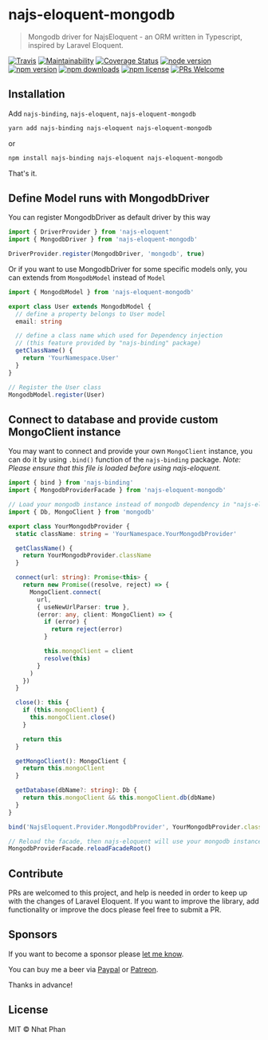 # najs-eloquent-mongodb

> Mongodb driver for NajsEloquent - an ORM written in Typescript, inspired by Laravel Eloquent.

[![Travis](https://img.shields.io/travis/najs-framework/najs-eloquent-mongodb/master.svg?style=flat-square)](https://travis-ci.org/najs-framework/najs-eloquent-mongodb/builds)
[![Maintainability](https://api.codeclimate.com/v1/badges/d6d0dcf69f8baadbdcb9/maintainability)](https://codeclimate.com/github/najs-framework/najs-eloquent-mongodb/maintainability)
[![Coverage Status](https://img.shields.io/coveralls/najs-framework/najs-eloquent-mongodb/master.svg?style=flat-square)](https://coveralls.io/r/najs-framework/najs-eloquent-mongodb?branch=master)
[![node version](https://img.shields.io/node/v/najs-eloquent-mongodb.svg?style=flat-square)](https://nodejs.org/en/download/)
[![npm version](https://img.shields.io/npm/v/najs-eloquent-mongodb.svg?style=flat-square)](http://badge.fury.io/js/najs-eloquent-mongodb)
[![npm downloads](https://img.shields.io/npm/dm/najs-eloquent-mongodb.svg?style=flat-square)](http://badge.fury.io/js/najs-eloquent-mongodb)
[![npm license](https://img.shields.io/npm/l/najs-eloquent-mongodb.svg?style=flat-square)](http://badge.fury.io/js/najs-eloquent-mongodb)
[![PRs Welcome](https://img.shields.io/badge/PRs-welcome-brightgreen.svg?style=flat-square)](http://makeapullrequest.com)

## Installation

Add `najs-binding`, `najs-eloquent`, `najs-eloquent-mongodb`

```bash
yarn add najs-binding najs-eloquent najs-eloquent-mongodb
```

or

```bash
npm install najs-binding najs-eloquent najs-eloquent-mongodb
```

That's it.

## Define Model runs with MongodbDriver

You can register MongodbDriver as default driver by this way

```typescript
import { DriverProvider } from 'najs-eloquent'
import { MongodbDriver } from 'najs-eloquent-mongodb'

DriverProvider.register(MongodbDriver, 'mongodb', true)
```

Or if you want to use MongodbDriver for some specific models only, you can extends from `MongodbModel` instead of `Model`

```typescript
import { MongodbModel } from 'najs-eloquent-mongodb'

export class User extends MongodbModel {
  // define a property belongs to User model
  email: string

  // define a class name which used for Dependency injection
  // (this feature provided by "najs-binding" package)
  getClassName() {
    return 'YourNamespace.User'
  }
}

// Register the User class
MongodbModel.register(User)
```

## Connect to database and provide custom MongoClient instance

You may want to connect and provide your own `MongoClient` instance, you can do it by using `.bind()` function of the `najs-binding` package. _Note: Please ensure that this file is loaded before using najs-eloquent._

```typescript
import { bind } from 'najs-binding'
import { MongodbProviderFacade } from 'najs-eloquent-mongodb'

// Load your mongodb instance instead of mongodb dependency in "najs-eloquent-mongodb" package
import { Db, MongoClient } from 'mongodb'

export class YourMongodbProvider {
  static className: string = 'YourNamespace.YourMongodbProvider'

  getClassName() {
    return YourMongodbProvider.className
  }

  connect(url: string): Promise<this> {
    return new Promise((resolve, reject) => {
      MongoClient.connect(
        url,
        { useNewUrlParser: true },
        (error: any, client: MongoClient) => {
          if (error) {
            return reject(error)
          }

          this.mongoClient = client
          resolve(this)
        }
      )
    })
  }

  close(): this {
    if (this.mongoClient) {
      this.mongoClient.close()
    }

    return this
  }

  getMongoClient(): MongoClient {
    return this.mongoClient
  }

  getDatabase(dbName?: string): Db {
    return this.mongoClient && this.mongoClient.db(dbName)
  }
}

bind('NajsEloquent.Provider.MongodbProvider', YourMongodbProvider.className)

// Reload the facade, then najs-eloquent will use your mongodb instance
MongodbProviderFacade.reloadFacadeRoot()
```

## Contribute

PRs are welcomed to this project, and help is needed in order to keep up with the changes of Laravel Eloquent. If you want to improve the library, add functionality or improve the docs please feel free to submit a PR.

## Sponsors

If you want to become a sponsor please [let me know](mailto:nhat@ntworld.net).

You can buy me a beer via [Paypal](https://paypal.me/beerfornhat) or [Patreon](https://patreon.com/nhat).

Thanks in advance!

## License

MIT © Nhat Phan
